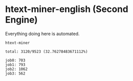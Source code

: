 # htext-miner-english (Second Engine)

Everything doing here is automated.

```
htext-miner

total: 3120/9523 (32.76278483671112%)

job0: 703
job1: 793
job2: 1062
job3: 562
```